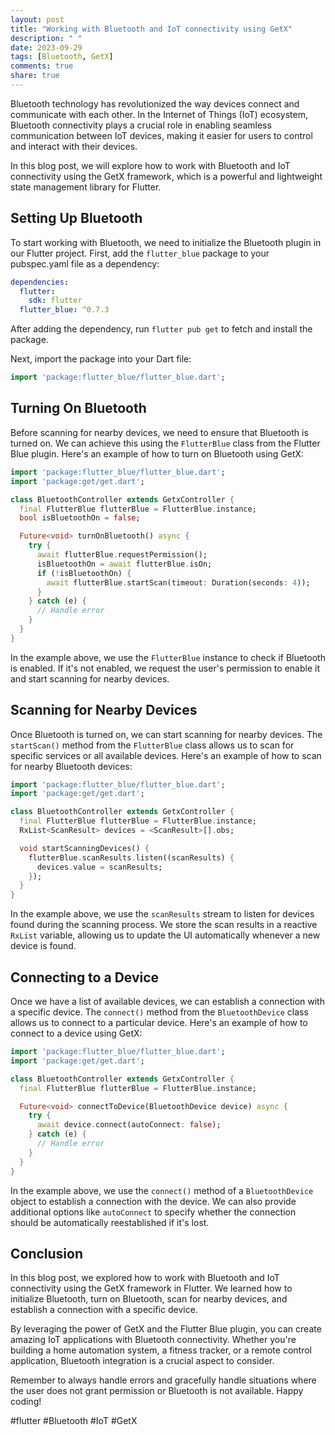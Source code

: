 ```yaml
---
layout: post
title: "Working with Bluetooth and IoT connectivity using GetX"
description: " "
date: 2023-09-29
tags: [Bluetooth, GetX]
comments: true
share: true
---
```


Bluetooth technology has revolutionized the way devices connect and communicate with each other. In the Internet of Things (IoT) ecosystem, Bluetooth connectivity plays a crucial role in enabling seamless communication between IoT devices, making it easier for users to control and interact with their devices.

In this blog post, we will explore how to work with Bluetooth and IoT connectivity using the GetX framework, which is a powerful and lightweight state management library for Flutter.

## Setting Up Bluetooth

To start working with Bluetooth, we need to initialize the Bluetooth plugin in our Flutter project. First, add the `flutter_blue` package to your pubspec.yaml file as a dependency:

```yaml
dependencies:
  flutter:
    sdk: flutter
  flutter_blue: ^0.7.3
```

After adding the dependency, run `flutter pub get` to fetch and install the package.

Next, import the package into your Dart file:

```dart
import 'package:flutter_blue/flutter_blue.dart';
```

## Turning On Bluetooth

Before scanning for nearby devices, we need to ensure that Bluetooth is turned on. We can achieve this using the `FlutterBlue` class from the Flutter Blue plugin. Here's an example of how to turn on Bluetooth using GetX:

```dart
import 'package:flutter_blue/flutter_blue.dart';
import 'package:get/get.dart';

class BluetoothController extends GetxController {
  final FlutterBlue flutterBlue = FlutterBlue.instance;
  bool isBluetoothOn = false;

  Future<void> turnOnBluetooth() async {
    try {
      await flutterBlue.requestPermission();
      isBluetoothOn = await flutterBlue.isOn;
      if (!isBluetoothOn) {
        await flutterBlue.startScan(timeout: Duration(seconds: 4));
      }
    } catch (e) {
      // Handle error
    }
  }
}
```

In the example above, we use the `FlutterBlue` instance to check if Bluetooth is enabled. If it's not enabled, we request the user's permission to enable it and start scanning for nearby devices.

## Scanning for Nearby Devices

Once Bluetooth is turned on, we can start scanning for nearby devices. The `startScan()` method from the `FlutterBlue` class allows us to scan for specific services or all available devices. Here's an example of how to scan for nearby Bluetooth devices:

```dart
import 'package:flutter_blue/flutter_blue.dart';
import 'package:get/get.dart';

class BluetoothController extends GetxController {
  final FlutterBlue flutterBlue = FlutterBlue.instance;
  RxList<ScanResult> devices = <ScanResult>[].obs;

  void startScanningDevices() {
    flutterBlue.scanResults.listen((scanResults) {
      devices.value = scanResults;
    });
  }
}
```

In the example above, we use the `scanResults` stream to listen for devices found during the scanning process. We store the scan results in a reactive `RxList` variable, allowing us to update the UI automatically whenever a new device is found.

## Connecting to a Device

Once we have a list of available devices, we can establish a connection with a specific device. The `connect()` method from the `BluetoothDevice` class allows us to connect to a particular device. Here's an example of how to connect to a device using GetX:

```dart
import 'package:flutter_blue/flutter_blue.dart';
import 'package:get/get.dart';

class BluetoothController extends GetxController {
  final FlutterBlue flutterBlue = FlutterBlue.instance;

  Future<void> connectToDevice(BluetoothDevice device) async {
    try {
      await device.connect(autoConnect: false);
    } catch (e) {
      // Handle error
    }
  }
}
```

In the example above, we use the `connect()` method of a `BluetoothDevice` object to establish a connection with the device. We can also provide additional options like `autoConnect` to specify whether the connection should be automatically reestablished if it's lost.

## Conclusion

In this blog post, we explored how to work with Bluetooth and IoT connectivity using the GetX framework in Flutter. We learned how to initialize Bluetooth, turn on Bluetooth, scan for nearby devices, and establish a connection with a specific device.

By leveraging the power of GetX and the Flutter Blue plugin, you can create amazing IoT applications with Bluetooth connectivity. Whether you're building a home automation system, a fitness tracker, or a remote control application, Bluetooth integration is a crucial aspect to consider.

Remember to always handle errors and gracefully handle situations where the user does not grant permission or Bluetooth is not available. Happy coding!

#flutter #Bluetooth #IoT #GetX
